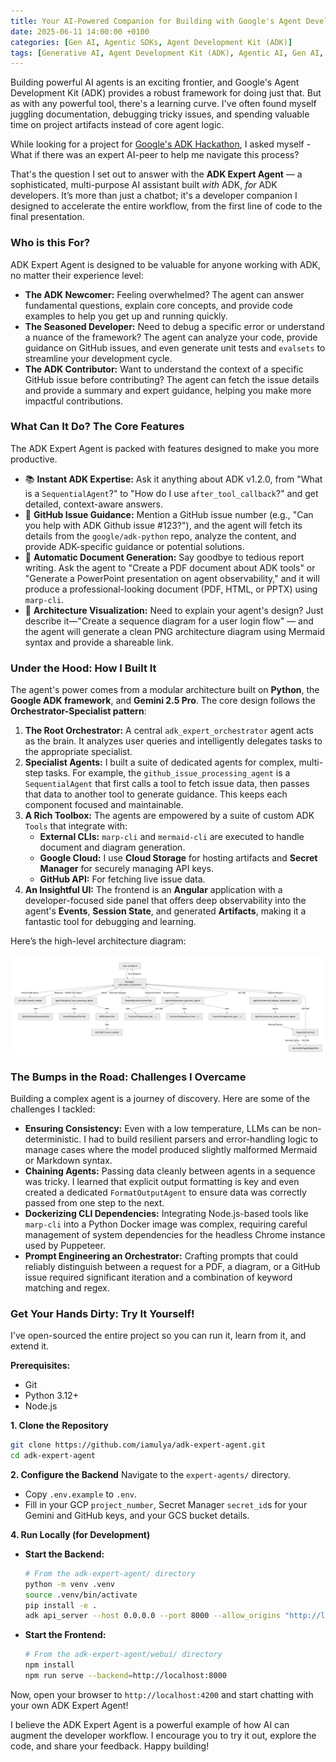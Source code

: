```yaml
---
title: Your AI-Powered Companion for Building with Google's Agent Development Kit
date: 2025-06-11 14:00:00 +0100
categories: [Gen AI, Agentic SDKs, Agent Development Kit (ADK)]
tags: [Generative AI, Agent Development Kit (ADK), Agentic AI, Gen AI, Gemini]
---
```


Building powerful AI agents is an exciting frontier, and Google's Agent Development Kit (ADK) provides a robust framework for doing just that. But as with any powerful tool, there's a learning curve. I've often found myself juggling documentation, debugging tricky issues, and spending valuable time on project artifacts instead of core agent logic.

While looking for a project for [Google's ADK Hackathon](https://googlecloudmultiagents.devpost.com/), I asked myself - What if there was an expert AI-peer to help me navigate this process?

That's the question I set out to answer with the **ADK Expert Agent** — a sophisticated, multi-purpose AI assistant built *with* ADK, *for* ADK developers. It’s more than just a chatbot; it's a developer companion I designed to accelerate the entire workflow, from the first line of code to the final presentation.

### Who is this For?

ADK Expert Agent is designed to be valuable for anyone working with ADK, no matter their experience level:

*   **The ADK Newcomer:** Feeling overwhelmed? The agent can answer fundamental questions, explain core concepts, and provide code examples to help you get up and running quickly.
*   **The Seasoned Developer:** Need to debug a specific error or understand a nuance of the framework? The agent can analyze your code, provide guidance on GitHub issues, and even generate unit tests and `evalsets` to streamline your development cycle.
*   **The ADK Contributor:** Want to understand the context of a specific GitHub issue before contributing? The agent can fetch the issue details and provide a summary and expert guidance, helping you make more impactful contributions.

### What Can It Do? The Core Features

The ADK Expert Agent is packed with features designed to make you more productive.

*   📚 **Instant ADK Expertise:** Ask it anything about ADK v1.2.0, from "What is a `SequentialAgent`?" to "How do I use `after_tool_callback`?" and get detailed, context-aware answers.
*   🐛 **GitHub Issue Guidance:** Mention a GitHub issue number (e.g., "Can you help with ADK Github issue #123?"), and the agent will fetch its details from the `google/adk-python` repo, analyze the content, and provide ADK-specific guidance or potential solutions.
*   📄 **Automatic Document Generation:** Say goodbye to tedious report writing. Ask the agent to "Create a PDF document about ADK tools" or "Generate a PowerPoint presentation on agent observability," and it will produce a professional-looking document (PDF, HTML, or PPTX) using `marp-cli`.
*   🎨 **Architecture Visualization:** Need to explain your agent's design? Just describe it—"Create a sequence diagram for a user login flow" — and the agent will generate a clean PNG architecture diagram using Mermaid syntax and provide a shareable link.

### Under the Hood: How I Built It

The agent's power comes from a modular architecture built on **Python**, the **Google ADK framework**, and **Gemini 2.5 Pro**. The core design follows the **Orchestrator-Specialist pattern**:

1.  **The Root Orchestrator:** A central `adk_expert_orchestrator` agent acts as the brain. It analyzes user queries and intelligently delegates tasks to the appropriate specialist.
2.  **Specialist Agents:** I built a suite of dedicated agents for complex, multi-step tasks. For example, the `github_issue_processing_agent` is a `SequentialAgent` that first calls a tool to fetch issue data, then passes that data to another tool to generate guidance. This keeps each component focused and maintainable.
3.  **A Rich Toolbox:** The agents are empowered by a suite of custom ADK `Tools` that integrate with:
    *   **External CLIs:** `marp-cli` and `mermaid-cli` are executed to handle document and diagram generation.
    *   **Google Cloud:** I use **Cloud Storage** for hosting artifacts and **Secret Manager** for securely managing API keys.
    *   **GitHub API:** For fetching live issue data.
4.  **An Insightful UI:** The frontend is an **Angular** application with a developer-focused side panel that offers deep observability into the agent's **Events**, **Session State**, and generated **Artifacts**, making it a fantastic tool for debugging and learning.

Here’s the high-level architecture diagram:

![architecture diagram](assets/img/adk-expert.png)

### The Bumps in the Road: Challenges I Overcame

Building a complex agent is a journey of discovery. Here are some of the challenges I tackled:

*   **Ensuring Consistency:** Even with a low temperature, LLMs can be non-deterministic. I had to build resilient parsers and error-handling logic to manage cases where the model produced slightly malformed Mermaid or Markdown syntax.
*   **Chaining Agents:** Passing data cleanly between agents in a sequence was tricky. I learned that explicit output formatting is key and even created a dedicated `FormatOutputAgent` to ensure data was correctly passed from one step to the next.
*   **Dockerizing CLI Dependencies:** Integrating Node.js-based tools like `marp-cli` into a Python Docker image was complex, requiring careful management of system dependencies for the headless Chrome instance used by Puppeteer.
*   **Prompt Engineering an Orchestrator:** Crafting prompts that could reliably distinguish between a request for a PDF, a diagram, or a GitHub issue required significant iteration and a combination of keyword matching and regex.

### Get Your Hands Dirty: Try It Yourself!

I've open-sourced the entire project so you can run it, learn from it, and extend it.

**Prerequisites:**
*   Git
*   Python 3.12+
*   Node.js

**1. Clone the Repository**
```bash
git clone https://github.com/iamulya/adk-expert-agent.git
cd adk-expert-agent
```

**2. Configure the Backend**
Navigate to the `expert-agents/` directory.
*   Copy `.env.example` to `.env`.
*   Fill in your GCP `project_number`, Secret Manager `secret_id`s for your Gemini and GitHub keys, and your GCS bucket details.

**4. Run Locally (for Development)**

*   **Start the Backend:**
    ```bash
    # From the adk-expert-agent/ directory
    python -m venv .venv
    source .venv/bin/activate
    pip install -e .
    adk api_server --host 0.0.0.0 --port 8000 --allow_origins "http://localhost:4200" .
    ```

*   **Start the Frontend:**
    ```bash
    # From the adk-expert-agent/webui/ directory
    npm install
    npm run serve --backend=http://localhost:8000
    ```

Now, open your browser to `http://localhost:4200` and start chatting with your own ADK Expert Agent!

I believe the ADK Expert Agent is a powerful example of how AI can augment the developer workflow. I encourage you to try it out, explore the code, and share your feedback. Happy building!